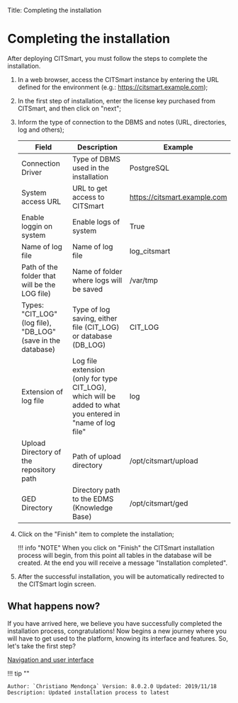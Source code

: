Title: Completing the installation

# Completing the installation

After deploying CITSmart, you must follow the steps to complete the installation.

1. In a web browser, access the CITSmart instance by entering the URL defined for the environment (e.g.: https://citsmart.example.com);

2. In the first step of installation, enter the license key purchased from CITSmart, and then click on "next";

3. Inform the type of connection to the DBMS and notes (URL, directories, log and others);

    |Field|Description|Example|
    |-----|---------|-------|
    |Connection Driver|Type of DBMS used in the installation|PostgreSQL |
    |System access URL|URL to get access to CITSmart | https://citsmart.example.com|
    |Enable loggin on system|Enable logs of system |True |
    |Name of log file|Name of log file | log_citsmart |
    |Path of the folder that will be the LOG file) |Name of folder where logs will be saved |/var/tmp |
    |Types: "CIT_LOG" (log file), "DB_LOG" (save in the database) |Type of log saving, either file (CIT_LOG) or database (DB_LOG) | CIT_LOG|
    |Extension of log file|Log file extension (only for type CIT_LOG), which will be added to what you entered in "name of log file" | log |
    |Upload Directory of the repository path|Path of upload directory | /opt/citsmart/upload |
    |GED Directory |Directory path to the EDMS (Knowledge Base)| /opt/citsmart/ged|

4. Click on the "Finish" item to complete the installation;

    !!! info "NOTE"
        When you click on "Finish" the CITSmart installation process will begin, from this point all tables in the database will be created. At the end you will receive a message "Installation completed".

5. After the successful installation, you will be automatically redirected to the CITSmart login screen.

## What happens now?

If you have arrived here, we believe you have successfully completed the installation process, congratulations! Now begins a new journey where you will have to get used to the platform, knowing its interface and features. So, let's take the first step?

[Navigation and user interface][1]

!!! tip ""

    Author: `Christiano Mendonça` Version: 8.0.2.0 Updated: 2019/11/18 Description: Updated installation process to latest

[1]:/en-us/citsmart-platform-9/initial-settings/navigation-and-user-interface.html
